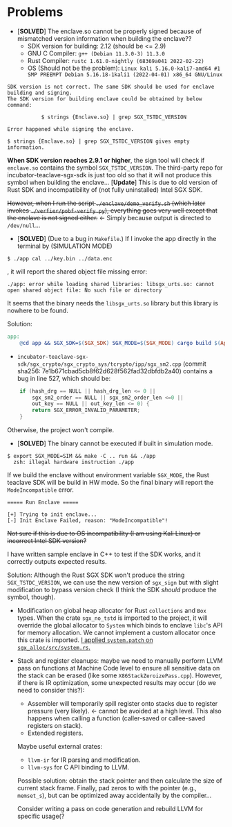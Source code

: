 # Problems
* [**SOLVED**] The enclave.so cannot be properly signed because of mismatched version information when building the enclave?? 
  * SDK version for building: 2.12 (should be <= 2.9)
  * GNU C Compiler: `g++ (Debian 11.3.0-3) 11.3.0`
  * Rust Compiler: `rustc 1.61.0-nightly (68369a041 2022-02-22)`
  * OS (Should not be the problem): `Linux kali 5.16.0-kali7-amd64 #1 SMP PREEMPT Debian 5.16.18-1kali1 (2022-04-01) x86_64 GNU/Linux`
```
SDK version is not correct. The same SDK should be used for enclave building and signing.
The SDK version for building enclave could be obtained by below command:

           $ strings {Enclave.so} | grep SGX_TSTDC_VERSION 

Error happened while signing the enclave.

$ strings {Enclave.so} | grep SGX_TSTDC_VERSION gives empty information.
```
**When SDK version reaches 2.9.1 or higher**, the sign tool will check if `enclave.so` contains the symbol `SGX_TSTDC_VERSION`.
The third-party repo for incubator-teaclave-sgx-sdk is just too old so that it will not produce this symbol when building the 
enclave... [**Update**] This is due to old version of Rust SDK and incompatibility of (not fully uninstalled) Intel SGX SDK.

<s>However, when I run the script `./enclave/demo_verify.sh` (which later invokes `./verfier/pobf-verify.py`),
everything goes very well except that the enclave is not signed either.</s> <- Simply because output is directed
to `/dev/null`...

* [**SOLVED**] (Due to a bug in `Makefile`.) If I invoke the app directly in the terminal by (SIMULATION MODE)
```shell
$ ./app cal ../key.bin ../data.enc
```
, it will report the shared object file missing error:
```shell
./app: error while loading shared libraries: libsgx_urts.so: cannot open shared object file: No such file or directory
```

It seems that the binary needs the `libsgx_urts.so` library but this library is nowhere to be found.

Solution:
```makefile
app:
    @cd app && SGX_SDK=$(SGX_SDK) SGX_MODE=$(SGX_MODE) cargo build $(App_Rust_Flags) # Add SGX_MODE env var; otherwise build.rs cannot read it and will link to so for hardware.
```

* `incubator-teaclave-sgx-sdk/sgx_crypto/sgx_crypto_sys/tcrypto/ipp/sgx_sm2.cpp` (commit sha256: 7e1b671cbad5cb8f62d628f562fad32dbfdb2a40)
contains a bug in line 527, 
which should be:
```cpp
    if (hash_drg == NULL || hash_drg_len <= 0 ||
        sgx_sm2_order == NULL || sgx_sm2_order_len <=0 ||
        out_key == NULL || out_key_len <= 0) {
        return SGX_ERROR_INVALID_PARAMETER;
    }
```
Otherwise, the project won't compile.

* [**SOLVED**] The binary cannot be executed if built in simulation mode.
```shell
$ export SGX_MODE=SIM && make -C .. run && ./app
  zsh: illegal hardware instruction ./app
```
If we build the enclave without environment variable `SGX_MODE`, the Rust teaclave SDK will be build in HW mode. So the 
final binary will report the `ModeIncompatible` error.
```shell
===== Run Enclave =====

[+] Trying to init enclave...
[-] Init Enclave Failed, reason: "ModeIncompatible"!
```
<s>Not sure if this is due to OS incompatibility (I am using Kali Linux) or incorrect Intel SDK version?</s>

I have written sample enclave in C++ to test if the SDK works, and it correctly outputs expected results.

Solution: Although the Rust SGX SDK won't produce the string `SGX_TSTDC_VERSION`, we can use the new version of `sgx_sign`
but with slight modification to bypass version check (I think the SDK *should* produce the symbol, though).

* Modification on global heap allocator for Rust `collections` and `Box` types. When the crate `sgx_no_tstd` is imported
to the project, it will override the global allocator to `System` which binds to enclave `libc`'s API for memory allocation. We
cannot implement a custom allocator once this crate is imported. <u>I applied `system.patch` on `sgx_alloc/src/system.rs`.</u>

* Stack and register cleanups: maybe we need to manually perform LLVM pass on functions at Machine Code level to ensure all 
sensitive data on the stack can be erased (like some `X86StackZeroizePass.cpp`). However, if there is IR optimization, some unexpected results may occur (do we
need to consider this?):

  * Assembler will temporarily spill register onto stacks due to register pressure (very likely). <- cannot be avoided at
    a high level. This also happens when calling a function (caller-saved or callee-saved registers on stack).
  * Extended registers.
  
  Maybe useful external crates:
    * `llvm-ir` for IR parsing and modification.
    * `llvm-sys` for C API binding to LLVM.
  
  Possible solution: obtain the stack pointer and then calculate the size of current stack frame. Finally, pad zeros to
  with the pointer (e.g., `memset_s`), but can be optimized away accidentally by the compiler...
  
  Consider writing a pass on code generation and rebuild LLVM for specific usage(?